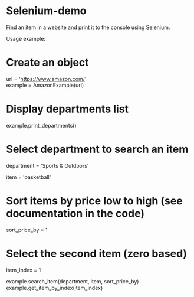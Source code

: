 # Selenium-demo
Find an item in a website and print it to the console using Selenium.  
  
Usage example:  
# Create an object  
url = 'https://www.amazon.com/'  
example = AmazonExample(url)  
  
# Display departments list  
example.print_departments()  
  
# Select department to search an item  
department = 'Sports & Outdoors'  
  
item = 'basketball'  

# Sort items by price low to high (see documentation in the code)  
sort_price_by = 1  

# Select the second item (zero based)  
item_index = 1  
  
example.search_item(department, item, sort_price_by)  
example.get_item_by_index(item_index)  
 

